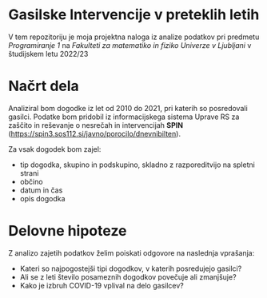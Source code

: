 # Gasilske Intervencije v preteklih letih
V tem repozitoriju je moja projektna naloga iz analize podatkov pri predmetu _Programiranje 1_ na _Fakulteti za matematiko in fiziko Univerze v Ljubljani_ v študijskem letu 2022/23

# Načrt dela
Analiziral bom dogodke iz let od 2010 do 2021, pri katerih so posredovali gasilci. Podatke bom pridobil iz informacijskega sistema Uprave RS za zaščito in reševanje o nesrečah in intervencijah **SPIN** (https://spin3.sos112.si/javno/porocilo/dnevnibilten).

Za vsak dogodek bom zajel:
- tip dogodka, skupino in podskupino, skladno z razporeditvijo na spletni strani
- občino
- datum in čas
- opis dogodka

# Delovne hipoteze
Z analizo zajetih podatkov želim poiskati odgovore na naslednja vprašanja:
- Kateri so najpogostejši tipi dogodkov, v katerih posredujejo gasilci?
- Ali se z leti število posameznih dogodkov povečuje ali zmanjšuje?
- Kako je izbruh COVID-19 vplival na delo gasilcev?
